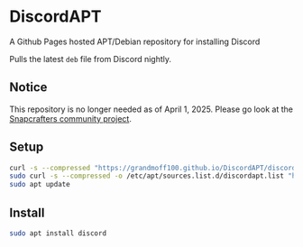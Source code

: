 # DiscordAPT
A Github Pages hosted APT/Debian repository for installing Discord  

Pulls the latest `deb` file from Discord nightly.


## Notice
This repository is no longer needed as of April 1, 2025. Please go look at the [Snapcrafters community project](https://github.com/snapcrafters/discord).


## Setup
```bash
curl -s --compressed "https://grandmoff100.github.io/DiscordAPT/discordapt.gpg" | gpg --dearmor | sudo tee /etc/apt/trusted.gpg.d/discordapt.gpg > /dev/null
sudo curl -s --compressed -o /etc/apt/sources.list.d/discordapt.list "https://grandmoff100.github.io/DiscordAPT/discordapt.list"
sudo apt update
```

## Install
```bash
sudo apt install discord
```
